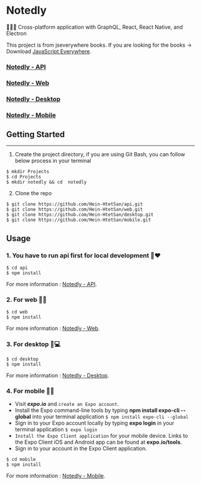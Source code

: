 # Notedly
🥪🥪🥪 Cross-platform application with GraphQL, React, React Native, and Electron

This project is from jseverywhere books. If you are looking for the books -> Download [JavaScript Everywhere](https://www.jseverywhere.io/).

### [Notedly - API](https://github.com/Hein-HtetSan/api)
### [Notedly - Web](https://github.com/Hein-HtetSan/web)
### [Notedly - Desktop](https://github.com/Hein-HtetSan/desktop)
### [Notedly - Mobile](https://github.com/Hein-HtetSan/mobile)

## Getting Started
---
1. Create the project directory, if you are using Git Bash, you can follow below process in your terminal
```shell
$ mkdir Projects
$ cd Projects
$ mkdir notedly && cd  notedly
```

2. Clone the repo
```shell
$ git clone https://github.com/Hein-HtetSan/api.git
$ git clone https://github.com/Hein-HtetSan/web.git
$ git clone https://github.com/Hein-HtetSan/desktop.git
$ git clone https://github.com/Hein-HtetSan/mobile.git
```
## Usage
### 1. You have to run api first for local development 📱❤️

```shell
$ cd api
$ npm install
```
For more information : [Notedly - API](https://github.com/Hein-HtetSan/api).

### 2. For web 🍔🌐

```shell
$ cd web
$ npm install
```
For more information : [Notedly - Web](https://github.com/Hein-HtetSan/web).

### 3. For desktop 🍔💻

```shell
$ cd desktop
$ npm install
```
For more information : [Notedly - Desktop](https://github.com/Hein-HtetSan/desktop).


### 4. For mobile 🍔📱
- Visit ___expo.io___ and `create an Expo account`.
- Install the Expo command-line tools by typing __npm install expo-cli --global__ into your terminal application `$ npm install expo-cli --global`
- Sign in to your Expo account locally by typing __expo login__ in your terminal application `$ expo login`
- `Install the Expo Client application` for your mobile device. Links to the Expo Client iOS and Android app can be found at __expo.io/tools__.
- Sign in to your account in the Expo Client application.

```shell
$ cd mobile
$ npm install
```
For more information : [Notedly - Mobile](https://github.com/Hein-HtetSan/mobile).



